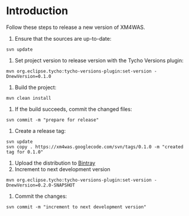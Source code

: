 # Introduction #

Follow these steps to release a new version of XM4WAS.

  1. Ensure that the sources are up-to-date:
```
svn update
```
  1. Set project version to release version with the Tycho Versions plugin:
```
mvn org.eclipse.tycho:tycho-versions-plugin:set-version -DnewVersion=0.1.0
```
  1. Build the project:
```
mvn clean install
```
  1. If the build succeeds, commit the changed files:
```
svn commit -m "prepare for release"
```
  1. Create a release tag:
```
svn update
svn copy . https://xm4was.googlecode.com/svn/tags/0.1.0 -m "created tag for 0.1.0"
```
  1. Upload the distribution to [Bintray](https://bintray.com/pvdbosch/generic/xm4was)
  1. Increment to next development version
```
mvn org.eclipse.tycho:tycho-versions-plugin:set-version -DnewVersion=0.2.0-SNAPSHOT
```
  1. Commit the changes:
```
svn commit -m "increment to next development version"
```